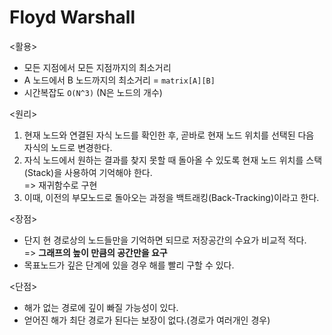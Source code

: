 # Floyd Warshall

<활용>
- 모든 지점에서 모든 지점까지의 최소거리
- A 노드에서 B 노드까지의 최소거리 = `matrix[A][B]`
- 시간복잡도 `O(N^3)` (N은 노드의 개수)

<원리>
1. 현재 노드와 연결된 자식 노드를 확인한 후, 곧바로 현재 노드 위치를 선택된 다음 자식의 노드로 변경한다.<br>
2. 자식 노드에서 원하는 결과를 찾지 못할 때 돌아올 수 있도록 현재 노드 위치를 스택(Stack)을 사용하여 기억해야 한다.<br>
=> 재귀함수로 구현 <br>
3. 이때, 이전의 부모노드로 돌아오는 과정을 백트래킹(Back-Tracking)이라고 한다.

<장점>
- 단지 현 경로상의 노드들만을 기억하면 되므로 저장공간의 수요가 비교적 적다.<br>
=> <b>그래프의 높이 만큼의 공간만을 요구</b>
- 목표노드가 깊은 단계에 있을 경우 해를 빨리 구할 수 있다.

<단점>
- 해가 없는 경로에 깊이 빠질 가능성이 있다.
- 얻어진 해가 최단 경로가 된다는 보장이 없다.(경로가 여러개인 경우)
